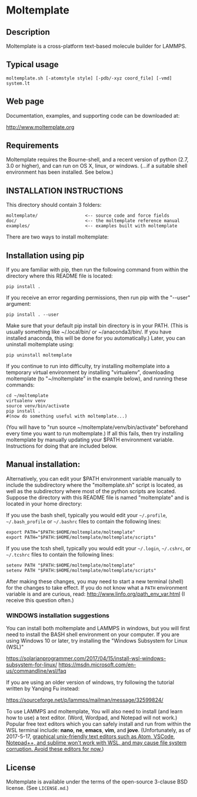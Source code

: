 Moltemplate
===========

##  Description

Moltemplate is a cross-platform text-based molecule builder for LAMMPS.

## Typical usage

    moltemplate.sh [-atomstyle style] [-pdb/-xyz coord_file] [-vmd] system.lt

## Web page

Documentation, examples, and supporting code can be downloaded at:

http://www.moltemplate.org

## Requirements

Moltemplate requires the Bourne-shell, and a recent version of python
(2.7, 3.0 or higher), and can run on OS X, linux, or windows. (...if a
suitable shell environment has been installed.  See below.)


## INSTALLATION INSTRUCTIONS

This directory should contain 3 folders:

    moltemplate/                  <-- source code and force fields
    doc/                          <-- the moltemplate reference manual
    examples/                     <-- examples built with moltemplate

There are two ways to install moltemplate:

## Installation using pip
If you are familiar with pip, then run the following command from within the directory where this README file is located:

    pip install .

If you receive an error regarding permissions, then run pip with the "--user" argument:

    pip install . --user

Make sure that your default pip install bin directory is in your PATH.  (This is usually something like ~/.local/bin/ or ~/anaconda3/bin/.  If you have installed anaconda, this will be done for you automatically.)  Later, you can uninstall moltemplate using:

    pip uninstall moltemplate

If you continue to run into difficulty, try installing moltemplate into a temporary virtual environment by installing "virtualenv", downloading moltemplate (to "~/moltemplate" in the example below), and running these commands:

    cd ~/moltemplate
    virtualenv venv
    source venv/bin/activate
    pip install .
    #(now do something useful with moltemplate...)

(You will have to "run source ~/moltemplate/venv/bin/activate" beforehand every time you want to run moltemplate.)  If all this fails, then try installing moltemplate by manually updating your \$PATH environment variable.  Instructions for doing that are included below.

## Manual installation:

Alternatively, you can edit your $PATH environment variable manually to 
include the subdirectory where the "moltemplate.sh" script is located,
as well as the subdirectory where most of the python scripts are located.
Suppose the directory with this README file is named "moltemplate"
and is located in your home directory:

If you use the bash shell, typically you would edit your
`~/.profile`, `~/.bash_profile` or `~/.bashrc` files
to contain the following lines:

    export PATH="$PATH:$HOME/moltemplate/moltemplate"
    export PATH="$PATH:$HOME/moltemplate/moltemplate/scripts"

If you use the tcsh shell, typically you would edit your
`~/.login`, `~/.cshrc`, or `~/.tcshrc` files to contain the following lines:

    setenv PATH "$PATH:$HOME/moltemplate/moltemplate"
    setenv PATH "$PATH:$HOME/moltemplate/moltemplate/scripts"

After making these changes, you may need to start a new terminal (shell) for the changes to take effect.  If you do not know what a `PATH` environment variable is and are curious, read:
    http://www.linfo.org/path_env_var.html
(I receive this question often.)


### WINDOWS installation suggestions

You can install both moltemplate and LAMMPS in windows, but you will first need to install the BASH shell environment on your computer.  If you are using Windows 10 or later, try installing the "Windows Subsystem for Linux (WSL)"

https://solarianprogrammer.com/2017/04/15/install-wsl-windows-subsystem-for-linux/
https://msdn.microsoft.com/en-us/commandline/wsl/faq

If you are using an older version of windows, try following the tutorial written by Yanqing Fu instead:

https://sourceforge.net/p/lammps/mailman/message/32599824/

To use LAMMPS and moltemplate, You will also need to install (and learn how to use) a text editor.  (Word, Wordpad, and Notepad will not work.)  Popular free text editors which you can safely install and run from within the WSL terminal include: **nano**, **ne**, **emacs**, **vim**, and **jove**.  (Unfortunately, as of 2017-5-17, [graphical unix-friendly text editors such as Atom, VSCode, Notepad++, and sublime won't work with WSL, and may cause file system corruption.  Avoid these editors for now.](https://www.reddit.com/r/bashonubuntuonwindows/comments/6bu1d1/since_we_shouldnt_edit_files_stored_in_wsl_with/))

## License

Moltemplate is available under the terms of the open-source 3-clause BSD
license.  (See `LICENSE.md`.)
